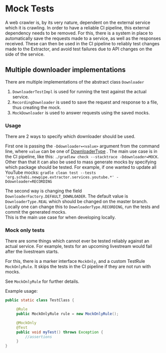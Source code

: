 # Mock Tests

A web crawler is, by its very nature, dependent on the external service which it is crawling.
In order to have a reliable CI pipeline, this external dependency needs to be removed.
For this, there is a system in place to automatically save the requests made to a service, as well as the responses received.
These can then be used in the CI pipeline to reliably test changes made to the Extractor, and avoid test failures due to API changes on the side of the service.

## Multiple downloader implementations

There are multiple implementations of the abstract class `Downloader`

1. `DownloaderTestImpl` is used for running the test against the actual service.
2. `RecordingDownloader` is used to save the request and response to a file, thus creating the mock.
3. `MockDownloader` is used to answer requests using the saved mocks.

### Usage

There are 2 ways to specify which downloader should be used.

First one is passing the `-Ddownloader=<value>` argument from the command line, where `value` can be one of
[DownloaderType](https://github.com/TeamNewPipe/NewPipeExtractor/blob/dev/extractor/src/test/java/org/schabi/newpipe/downloader/DownloaderType.java)
. The main use case is in the CI pipeline, like this: `./gradlew check --stacktrace -Ddownloader=MOCK`.  
Other than that it can also be used to mass generate mocks by specifying which package should be tested. For example, if
one wanted to update all YouTube mocks:
`gradle clean test --tests 'org.schabi.newpipe.extractor.services.youtube.*' -Ddownloader=RECORDING`

The second way is changing the field `DownloaderFactory.DEFAULT_DOWNLOADER`.
The default value is `DownloaderType.REAL` which should be changed on the master branch.
Locally one can change this to `DownloaderType.RECORDING`, run the tests and commit
the generated mocks.  
This is the main use case for when developing locally.

### Mock only tests

There are some things which cannot ever be tested reliably against an actual service.
For example, tests for an upcoming livestream would fail after the livestream starts.

For this, there is a marker interface `MockOnly`, and a custom TestRule `MockOnlyRule`.
It skips the tests in the CI pipeline if they are not run with mocks.

See `MockOnlyRule` for further details.

Example usage:

``` java
public static class TestClass {

     @Rule
     public MockOnlyRule rule = new MockOnlyRule();

     @MockOnly
     @Test
     public void myTest() throws Exception {
         //assertions
     }
}
```